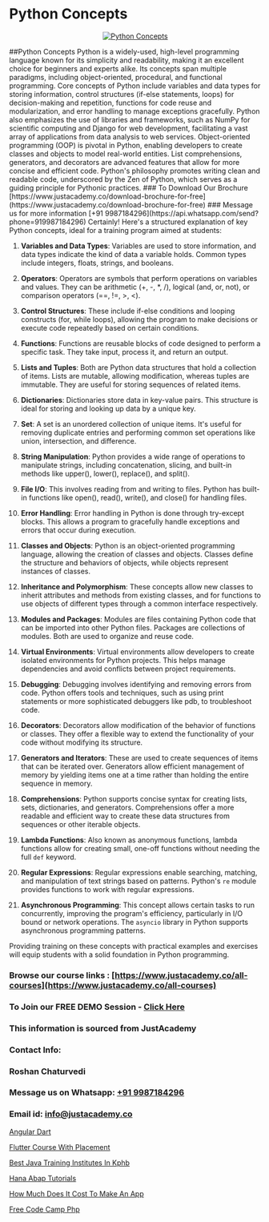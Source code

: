 # Python Concepts

<p align="center">
  <a href="https://justacademy.co/course-detail/python-training">
    <img src="https://justacademy.co/storage2/course_image/1709713400_course_image.webp" alt="Python Concepts">
  </a>
</p>
##Python Concepts
Python is a widely-used, high-level programming language known for its simplicity and readability, making it an excellent choice for beginners and experts alike. Its concepts span multiple paradigms, including object-oriented, procedural, and functional programming. Core concepts of Python include variables and data types for storing information, control structures (if-else statements, loops) for decision-making and repetition, functions for code reuse and modularization, and error handling to manage exceptions gracefully. Python also emphasizes the use of libraries and frameworks, such as NumPy for scientific computing and Django for web development, facilitating a vast array of applications from data analysis to web services. Object-oriented programming (OOP) is pivotal in Python, enabling developers to create classes and objects to model real-world entities. List comprehensions, generators, and decorators are advanced features that allow for more concise and efficient code. Python's philosophy promotes writing clean and readable code, underscored by the Zen of Python, which serves as a guiding principle for Pythonic practices.
### To Download Our Brochure [https://www.justacademy.co/download-brochure-for-free](https://www.justacademy.co/download-brochure-for-free)
### Message us for more information [+91 9987184296](https://api.whatsapp.com/send?phone=919987184296)
Certainly! Here's a structured explanation of key Python concepts, ideal for a training program aimed at students:

1) **Variables and Data Types**: Variables are used to store information, and data types indicate the kind of data a variable holds. Common types include integers, floats, strings, and booleans.

2) **Operators**: Operators are symbols that perform operations on variables and values. They can be arithmetic (+, -, *, /), logical (and, or, not), or comparison operators (==, !=, >, <).

3) **Control Structures**: These include if-else conditions and looping constructs (for, while loops), allowing the program to make decisions or execute code repeatedly based on certain conditions.

4) **Functions**: Functions are reusable blocks of code designed to perform a specific task. They take input, process it, and return an output.

5) **Lists and Tuples**: Both are Python data structures that hold a collection of items. Lists are mutable, allowing modification, whereas tuples are immutable. They are useful for storing sequences of related items.

6) **Dictionaries**: Dictionaries store data in key-value pairs. This structure is ideal for storing and looking up data by a unique key.

7) **Set**: A set is an unordered collection of unique items. It's useful for removing duplicate entries and performing common set operations like union, intersection, and difference.

8) **String Manipulation**: Python provides a wide range of operations to manipulate strings, including concatenation, slicing, and built-in methods like upper(), lower(), replace(), and split().

9) **File I/O**: This involves reading from and writing to files. Python has built-in functions like open(), read(), write(), and close() for handling files.

10) **Error Handling**: Error handling in Python is done through try-except blocks. This allows a program to gracefully handle exceptions and errors that occur during execution.

11) **Classes and Objects**: Python is an object-oriented programming language, allowing the creation of classes and objects. Classes define the structure and behaviors of objects, while objects represent instances of classes.

12) **Inheritance and Polymorphism**: These concepts allow new classes to inherit attributes and methods from existing classes, and for functions to use objects of different types through a common interface respectively.

13) **Modules and Packages**: Modules are files containing Python code that can be imported into other Python files. Packages are collections of modules. Both are used to organize and reuse code.

14) **Virtual Environments**: Virtual environments allow developers to create isolated environments for Python projects. This helps manage dependencies and avoid conflicts between project requirements.

15) **Debugging**: Debugging involves identifying and removing errors from code. Python offers tools and techniques, such as using print statements or more sophisticated debuggers like pdb, to troubleshoot code.

16) **Decorators**: Decorators allow modification of the behavior of functions or classes. They offer a flexible way to extend the functionality of your code without modifying its structure.

17) **Generators and Iterators**: These are used to create sequences of items that can be iterated over. Generators allow efficient management of memory by yielding items one at a time rather than holding the entire sequence in memory.

18) **Comprehensions**: Python supports concise syntax for creating lists, sets, dictionaries, and generators. Comprehensions offer a more readable and efficient way to create these data structures from sequences or other iterable objects.

19) **Lambda Functions**: Also known as anonymous functions, lambda functions allow for creating small, one-off functions without needing the full `def` keyword.

20) **Regular Expressions**: Regular expressions enable searching, matching, and manipulation of text strings based on patterns. Python's `re` module provides functions to work with regular expressions.

21) **Asynchronous Programming**: This concept allows certain tasks to run concurrently, improving the program's efficiency, particularly in I/O bound or network operations. The `asyncio` library in Python supports asynchronous programming patterns.

Providing training on these concepts with practical examples and exercises will equip students with a solid foundation in Python programming.

### Browse our course links : [https://www.justacademy.co/all-courses](https://www.justacademy.co/all-courses) 
### To Join our FREE DEMO Session - [Click Here](https://www.justacademy.co/register-for-course-demo)


### This information is sourced from JustAcademy
### Contact Info:
### Roshan Chaturvedi
### Message us on Whatsapp: [+91 9987184296](https://api.whatsapp.com/send?phone=919987184296)
### Email id: [info@justacademy.co](mailto:info@justacademy.co)
                
[Angular Dart](https://www.linkedin.com/pulse/angular-dart-justacademy-beangaluru-pairc?trackingId=i6q28xygAQ1su36Ff9Z%2BbA%3D%3D&lipi=urn%3Ali%3Apage%3Ad_flagship3_company_admin%3BpD6q2VILS9qcBdXR1J94fw%3D%3D)

[Flutter Course With Placement](https://www.linkedin.com/pulse/flutter-course-placement-justacademy-mumbai-a4hyc/)

[Best Java Training Institutes In Kphb](https://medium.com/@ranepooja/best-java-training-institutes-in-kphb-854ca2575d63)

[Hana Abap Tutorials](https://medium.com/@AkashSingh2052/hana-abap-tutorials-10d3d346ddb0)

[How Much Does It Cost To Make An App](https://justacademyin.github.io/justacademy/how-much-does-it-cost-to-make-an-app)

[Free Code Camp Php](https://justacademyin.github.io/justacademy/free-code-camp-php)


